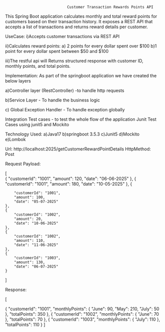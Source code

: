                                Customer Transaction Rewards Points API

This Spring Boot application calculates monthly and total reward points for customers based on their transaction history. 
It exposes a REST API that accepts a list of transactions and returns reward details per customer.

UseCase:
i)Accepts customer transactions via REST API

ii)Calculates reward points:
   a) 2 points for every dollar spent over $100
   b)1 point for every dollar spent between $50 and $100

iii)The restful api will Returns structured response with customer ID, monthly points, and total points.

Implementation:
As part of the springboot application we have created the below layers 

  a)Controller layer (RestController) -to handle http requests

  b)Service Layer - To handle the business logic

  c) Global Exception Handler - To handle exception globally

Integration Test cases - to test the whole flow of the application
Junit Test Cases using junit5 and Mockito

Technology Used:
a)Java17
b)springboot 3.5.3
c)Junit5
d)Mockito
e)Lombok

Url: http://localhost:2025/getCustomerRewardPointDetails   HttpMethod: Post

Request Payload:

[    
    {
         "customerId": "1001",
        "amount": 120,
        "date": "06-06-2025"
    },
    {
        "customerId": "1001",
        "amount": 180,
        "date": "10-05-2025"
    },
    {
  
        "customerId": "1001",
        "amount": 100,
        "date": "05-07-2025"
    },
    {
        "customerId": "1002",
        "amount": 20,
        "date": "10-06-2025"
    },
    {
        "customerId": "1002",
        "amount": 110,
        "date": "11-06-2025"
    },
    {
        "customerId": "1003",
        "amount": 130,
        "date": "06-07-2025"
    }
]




Response:

[

  {
    "customerId": "1001",
    "monthlyPoints": {
      "June": 90,
      "May": 210,
      "July": 50
    },
    "totalPoints": 350
  },
  {
   "customerId": "1002",
    "monthlyPoints": {
      "June": 70
    },
    "totalPoints": 70
  },
  {
    "customerId": "1003",
    "monthlyPoints": {
      "July": 110
    },
    "totalPoints": 110
  }
]
